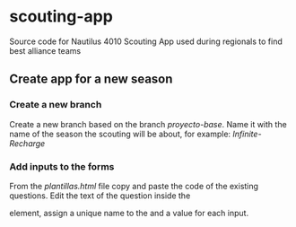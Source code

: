 # scouting-app
Source code for Nautilus 4010 Scouting App used during regionals to find best alliance teams

## Create app for a new season

### Create a new branch
Create a new branch based on the branch *proyecto-base*. Name it with the name of the season the scouting will be about, for example: *Infinite-Recharge*

### Add inputs to the forms
From the *plantillas.html* file copy and paste the code of the existing questions. Edit the text of the question inside the <p> element, assign a unique name to the <inputs> and a value for each input.
